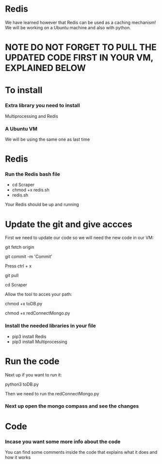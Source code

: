 # Redis
We have learned however that Redis can be used as a caching mechanism!
We will be working on a Ubuntu machine and also with python.
<br>
<h1>NOTE DO NOT FORGET TO PULL THE UPDATED CODE FIRST IN YOUR VM, EXPLAINED BELOW</h1>

<h1>To install</h1>
<h3>Extra library you need to install</h3>
  Multiprocessing and Redis
<h3>A Ubuntu VM </h3>
<p>We will be using the same one as last time</p>

<h1>Redis</h1>
<h3>Run the Redis bash file</h3>
<ul>
 <li>cd Scraper</li>
 <li>chmod +x redis.sh</li>
 <li>redis.sh</li>
</ul>
<p>Your Redis should be up and running</p>

<h1>Update the git and give accces</h1>
<p>First we need to update our code so we will need the new code in our VM:</p>

<p>git fetch origin</p>
<p>git commit -m 'Commit'</p>
<p>Press ctrl + x</p>
<p>git pull</p>
<p>cd Scraper</p>

<p>Allow the tool to acces your path:</p>

<p>chmod +x toDB.py</p>
<p>chmod +x redConnectMongo.py</p>

<h3>Install the needed libraries in your file</h3>
<ul>
  <li>pip3 install Redis</li>
  <li>pip3 install Multiprocessing</li>
  </ul>

<h1>Run the code</h1>

<p>Next up if you want to run it:</p>
<p>python3 toDB.py</p>
<p>Then we need to run the redConnectMongo.py</p>

<h3>Next up open the mongo compass and see the changes </h3>

<h1>Code</h1>
<h3>Incase you want some more info about the code </h3>
<p>You can find some comments inside the code that explains what it does and how it works</p>

